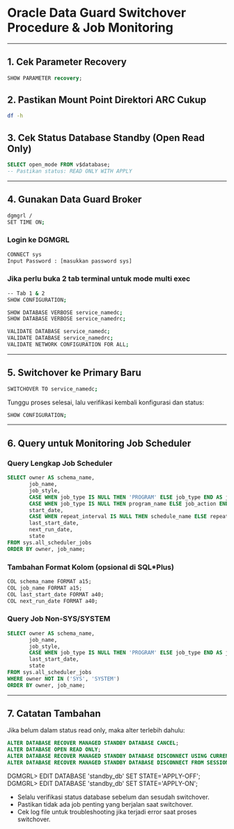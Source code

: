 
# Oracle Data Guard Switchover Procedure & Job Monitoring

---

## 1. Cek Parameter Recovery

```sql
SHOW PARAMETER recovery;
```

## 2. Pastikan Mount Point Direktori ARC Cukup

```bash
df -h
```

## 3. Cek Status Database Standby (Open Read Only)

```sql
SELECT open_mode FROM v$database;
-- Pastikan status: READ ONLY WITH APPLY
```

---

## 4. Gunakan Data Guard Broker

```bash
dgmgrl /
SET TIME ON;
```

### Login ke DGMGRL
```bash
CONNECT sys
Input Password : [masukkan password sys]
```

### Jika perlu buka 2 tab terminal untuk mode multi exec

```bash
-- Tab 1 & 2
SHOW CONFIGURATION;

SHOW DATABASE VERBOSE service_namedc;
SHOW DATABASE VERBOSE service_namedrc;

VALIDATE DATABASE service_namedc;
VALIDATE DATABASE service_namedrc;
VALIDATE NETWORK CONFIGURATION FOR ALL;
```

---

## 5. Switchover ke Primary Baru

```bash
SWITCHOVER TO service_namedc;
```

Tunggu proses selesai, lalu verifikasi kembali konfigurasi dan status:

```bash
SHOW CONFIGURATION;
```

---

## 6. Query untuk Monitoring Job Scheduler

### Query Lengkap Job Scheduler
```sql
SELECT owner AS schema_name,
       job_name,
       job_style,
       CASE WHEN job_type IS NULL THEN 'PROGRAM' ELSE job_type END AS job_type,
       CASE WHEN job_type IS NULL THEN program_name ELSE job_action END AS job_action,
       start_date,
       CASE WHEN repeat_interval IS NULL THEN schedule_name ELSE repeat_interval END AS schedule,
       last_start_date,
       next_run_date,
       state
FROM sys.all_scheduler_jobs
ORDER BY owner, job_name;
```

### Tambahan Format Kolom (opsional di SQL*Plus)
```sql
COL schema_name FORMAT a15;
COL job_name FORMAT a15;
COL last_start_date FORMAT a40;
COL next_run_date FORMAT a40;
```

### Query Job Non-SYS/SYSTEM
```sql
SELECT owner AS schema_name,
       job_name,
       job_style,
       CASE WHEN job_type IS NULL THEN 'PROGRAM' ELSE job_type END AS job_type,
       last_start_date,
       state
FROM sys.all_scheduler_jobs
WHERE owner NOT IN ('SYS', 'SYSTEM')
ORDER BY owner, job_name;
```

---

## 7. Catatan Tambahan

Jika belum dalam status read only, maka alter terlebih dahulu:

```sql
ALTER DATABASE RECOVER MANAGED STANDBY DATABASE CANCEL;
ALTER DATABASE OPEN READ ONLY;
ALTER DATABASE RECOVER MANAGED STANDBY DATABASE DISCONNECT USING CURRENT LOGFILE; --atau
ALTER DATABASE RECOVER MANAGED STANDBY DATABASE DISCONNECT FROM SESSION;
```
DGMGRL> EDIT DATABASE 'standby_db' SET STATE='APPLY-OFF';
DGMGRL> EDIT DATABASE 'standby_db' SET STATE='APPLY-ON';

- Selalu verifikasi status database sebelum dan sesudah switchover.
- Pastikan tidak ada job penting yang berjalan saat switchover.
- Cek log file untuk troubleshooting jika terjadi error saat proses switchover.
